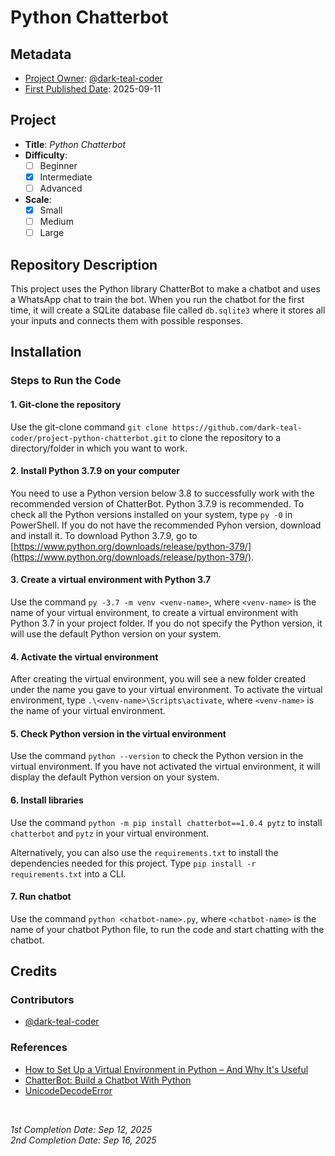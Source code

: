 <!-- README file for projects-->

# Python Chatterbot

## Metadata

- <ins>Project Owner</ins>: [@dark-teal-coder](github.com/dark-teal-coder)
- <ins>First Published Date</ins>: 2025-09-11

## Project

- **Title**: *Python Chatterbot*
- **Difficulty**:
  - [ ] Beginner
  - [x] Intermediate
  - [ ] Advanced
- **Scale**:
  - [x] Small
  - [ ] Medium
  - [ ] Large

## Repository Description 

This project uses the Python library ChatterBot to make a chatbot and uses a WhatsApp chat to train the bot. When you run the chatbot for the first time, it will create a SQLite database file called `db.sqlite3` where it stores all your inputs and connects them with possible responses. 

## Installation

### Steps to Run the Code

#### 1. Git-clone the repository 
Use the git-clone command `git clone https://github.com/dark-teal-coder/project-python-chatterbot.git` to clone the repository to a directory/folder in which you want to work.

#### 2. Install Python 3.7.9 on your computer

You need to use a Python version below 3.8 to successfully work with the recommended version of ChatterBot. Python 3.7.9 is recommended. To check all the Python versions installed on your system, type `py -0` in PowerShell. If you do not have the recommended Pyhon version, download and install it. To download Python 3.7.9, go to [https://www.python.org/downloads/release/python-379/](https://www.python.org/downloads/release/python-379/).

#### 3. Create a virtual environment with Python 3.7

Use the command `py -3.7 -m venv <venv-name>`, where `<venv-name>` is the name of your virtual environment, to create a virtual environment with Python 3.7 in your project folder. If you do not specify the Python version, it will use the default Python version on your system.

#### 4. Activate the virtual environment

After creating the virtual environment, you will see a new folder created under the name you gave to your virtual environment. To activate the virtual environment, type `.\<venv-name>\Scripts\activate`, where `<venv-name>` is the name of your virtual environment.

#### 5. Check Python version in the virtual environment

Use the command `python --version` to check the Python version in the virtual environment. If you have not activated the virtual environment, it will display the default Python version on your system.

#### 6. Install libraries

Use the command `python -m pip install chatterbot==1.0.4 pytz` to install `chatterbot` and `pytz` in your virtual environment. 

Alternatively, you can also use the `requirements.txt` to install the dependencies needed for this project. Type `pip install -r requirements.txt` into a CLI.

#### 7. Run chatbot 

Use the command `python <chatbot-name>.py`, where `<chatbot-name>` is the name of your chatbot Python file, to run the code and start chatting with the chatbot. 

## Credits 

### Contributors 

- [@dark-teal-coder](github.com/dark-teal-coder)

### References 

- [How to Set Up a Virtual Environment in Python – And Why It's Useful](https://www.freecodecamp.org/news/how-to-setup-virtual-environments-in-python/)
- [ChatterBot: Build a Chatbot With Python](https://realpython.com/build-a-chatbot-python-chatterbot/)
- [UnicodeDecodeError](https://github.com/shaka-project/shaka-player/issues/3204)

&nbsp;

*1st Completion Date: Sep 12, 2025*&emsp;
<br>
*2nd Completion Date: Sep 16, 2025*&emsp;
